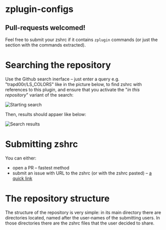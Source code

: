# zplugin-configs
<h2>Pull-requests welcomed!</h2>

Feel free to submit your zshrc if it contains `zplugin` commands (or just the section with the commands extracted).

# Searching the repository

Use the Github search inerface – just enter a query e.g. "trapd00r/LS_COLORS" like in the picture below, to find zshrc with references to this plugin, and ensure that you activate the "*in this repository*" variant of the search:

![Starting search](https://raw.githubusercontent.com/zdharma/zplugin-configs/img/srch.png)

Then, results should appaer like below:

![Search results](https://raw.githubusercontent.com/zdharma/zplugin-configs/img/srch-rslt.png)

# Submitting zshrc

You can either:

 - open a PR – fastest method
 - submit an issue with URL to the zshrc (or with the zshrc pasted) – [a quick link](https://github.com/zdharma/zplugin-configs/issues/new?assignees=&labels=&template=request-to-add-zshrc-to-the-zplugin-configs-repo.md)

# The repository structure

The structure of the repository is very simple: in its main directory there are directories located, named after the user-names of the submitting users. In those directories there are the zshrc files that the user decided to share.

